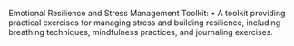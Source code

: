 Emotional Resilience and Stress Management Toolkit:
	•	A toolkit providing practical exercises for managing stress and building resilience, including breathing techniques, mindfulness practices, and journaling exercises.
